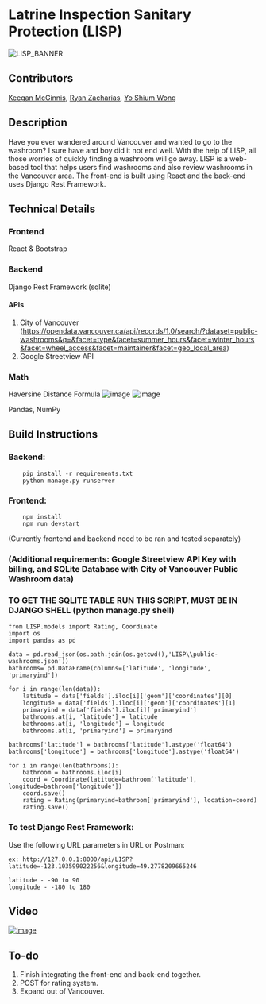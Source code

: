 # Latrine Inspection Sanitary Protection (LISP)
![LISP_BANNER](https://user-images.githubusercontent.com/31518615/99130170-999aef00-25dd-11eb-9321-1da7a5cac71c.png)

## Contributors
[Keegan McGinnis](https://github.com/KeeganMcGinnis2), [Ryan Zacharias](https://github.com/novelqq), [Yo Shium Wong](https://github.com/yoshiumw)

## Description
Have you ever wandered around Vancouver and wanted to go to the washroom? I sure have and boy did it not end well. With the help of LISP, all those worries of quickly finding a washroom will go away. LISP is a web-based tool that helps users find washrooms and also review washrooms in the Vancouver area.  The front-end is built using React and the back-end uses Django Rest Framework. 


## Technical Details
### Frontend
React & Bootstrap
### Backend
Django Rest Framework (sqlite)
#### APIs
1) City of Vancouver (https://opendata.vancouver.ca/api/records/1.0/search/?dataset=public-washrooms&q=&facet=type&facet=summer_hours&facet=winter_hours&facet=wheel_access&facet=maintainer&facet=geo_local_area)
2) Google Streetview API
### Math
Haversine Distance Formula
![image](https://user-images.githubusercontent.com/31518615/98458966-f6248700-2163-11eb-96ad-5910d4423771.png)
![image](https://user-images.githubusercontent.com/31518615/98458961-ed33b580-2163-11eb-9877-b39d652dcaed.png)


Pandas, NumPy


## Build Instructions
### Backend:
```
    pip install -r requirements.txt   
    python manage.py runserver
```    
### Frontend:
``` 
    npm install
    npm run devstart
```
(Currently frontend and backend need to be ran and tested separately)


### (Additional requirements: Google Streetview API Key with billing, and SQLite Database with City of Vancouver Public Washroom data)
### TO GET THE SQLITE TABLE RUN THIS SCRIPT, MUST BE IN DJANGO SHELL (python manage.py shell)
```
from LISP.models import Rating, Coordinate
import os
import pandas as pd

data = pd.read_json(os.path.join(os.getcwd(),'LISP\\public-washrooms.json'))
bathrooms= pd.DataFrame(columns=['latitude', 'longitude', 'primaryind'])

for i in range(len(data)):
    latitude = data['fields'].iloc[i]['geom']['coordinates'][0]
    longitude = data['fields'].iloc[i]['geom']['coordinates'][1]
    primaryind = data['fields'].iloc[i]['primaryind']
    bathrooms.at[i, 'latitude'] = latitude
    bathrooms.at[i, 'longitude'] = longitude
    bathrooms.at[i, 'primaryind'] = primaryind
    
bathrooms['latitude'] = bathrooms['latitude'].astype('float64')
bathrooms['longitude'] = bathrooms['longitude'].astype('float64')

for i in range(len(bathrooms)):
    bathroom = bathrooms.iloc[i]
    coord = Coordinate(latitude=bathroom['latitude'], longitude=bathroom['longitude'])
    coord.save()
    rating = Rating(primaryind=bathroom['primaryind'], location=coord)
    rating.save()
```

### To test Django Rest Framework:
Use the following URL parameters in URL or Postman:
```
ex: http://127.0.0.1:8000/api/LISP?latitude=-123.103599022256&longitude=49.2778209665246

latitude - -90 to 90
longitude - -180 to 180
```

## Video
[![image](https://user-images.githubusercontent.com/31518615/98458699-6b428d00-2161-11eb-9ec7-50962629f755.png)](https://www.youtube.com/watch?v=BxmaIsAKQD4)

## To-do
1. Finish integrating the front-end and back-end together.
2. POST for rating system.
3. Expand out of Vancouver.
